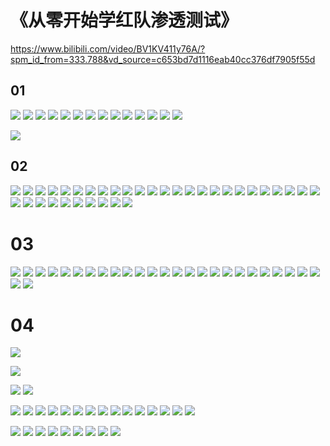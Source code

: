 # 《从零开始学红队渗透测试》

https://www.bilibili.com/video/BV1KV411y76A/?spm_id_from=333.788&vd_source=c653bd7d1116eab40cc376df7905f55d

## 01

![](.\assets\img\red-team\1.PNG)
![](..\cyber-security\assets\img\red-team\2.PNG)
![](..\cyber-security\assets\img\red-team\3.PNG)
![](..\cyber-security\assets\img\red-team\4.PNG)
![](..\cyber-security\assets\img\red-team\5.PNG)
![](..\cyber-security\assets\img\red-team\6.PNG)
![](..\cyber-security\assets\img\red-team\7.PNG)
![](..\cyber-security\assets\img\red-team\8.PNG)
![](..\cyber-security\assets\img\red-team\9.PNG)
![](..\cyber-security\assets\img\red-team\10.PNG)
![](..\cyber-security\assets\img\red-team\11.PNG)
![](..\cyber-security\assets\img\red-team\12.PNG)
![](..\cyber-security\assets\img\red-team\13.PNG)
![](..\cyber-security\assets\img\red-team\14.PNG)

![](..\cyber-security\assets\img\red-team\15.PNG)

## 02

![](..\cyber-security\assets\img\red-team\16.PNG)
![](..\cyber-security\assets\img\red-team\17.PNG)
![](..\cyber-security\assets\img\red-team\18.PNG)
![](..\cyber-security\assets\img\red-team\19.PNG)
![](..\cyber-security\assets\img\red-team\20.PNG)
![](..\cyber-security\assets\img\red-team\21.PNG)
![](..\cyber-security\assets\img\red-team\22.PNG)
![](..\cyber-security\assets\img\red-team\23.PNG)
![](..\cyber-security\assets\img\red-team\24.PNG)
![](..\cyber-security\assets\img\red-team\25.PNG)
![](..\cyber-security\assets\img\red-team\26.PNG)
![](..\cyber-security\assets\img\red-team\27.PNG)
![](..\cyber-security\assets\img\red-team\28.PNG)
![](..\cyber-security\assets\img\red-team\29.PNG)
![](..\cyber-security\assets\img\red-team\30.PNG)
![](..\cyber-security\assets\img\red-team\31.PNG)
![](..\cyber-security\assets\img\red-team\32.PNG)
![](..\cyber-security\assets\img\red-team\33.PNG)
![](..\cyber-security\assets\img\red-team\34.PNG)
![](..\cyber-security\assets\img\red-team\35.PNG)
![](..\cyber-security\assets\img\red-team\36.PNG)
![](..\cyber-security\assets\img\red-team\37.PNG)
![](..\cyber-security\assets\img\red-team\38.PNG)
![](..\cyber-security\assets\img\red-team\39.PNG)
![](..\cyber-security\assets\img\red-team\40.PNG)
![](..\cyber-security\assets\img\red-team\41.PNG)
![](..\cyber-security\assets\img\red-team\42.PNG)
![](..\cyber-security\assets\img\red-team\43.PNG)
![](..\cyber-security\assets\img\red-team\44.PNG)
![](..\cyber-security\assets\img\red-team\45.PNG)
![](..\cyber-security\assets\img\red-team\46.PNG)
![](..\cyber-security\assets\img\red-team\47.PNG)
![](..\cyber-security\assets\img\red-team\48.PNG)
![](..\cyber-security\assets\img\red-team\49.PNG)
![](..\cyber-security\assets\img\red-team\50.PNG)

# 03

![](..\cyber-security\assets\img\red-team\51.PNG)
![](..\cyber-security\assets\img\red-team\52.PNG)
![](..\cyber-security\assets\img\red-team\53.PNG)
![](..\cyber-security\assets\img\red-team\54.PNG)
![](..\cyber-security\assets\img\red-team\55.PNG)
![](..\cyber-security\assets\img\red-team\56.PNG)
![](..\cyber-security\assets\img\red-team\57.PNG)
![](..\cyber-security\assets\img\red-team\58.PNG)
![](..\cyber-security\assets\img\red-team\59.PNG)
![](..\cyber-security\assets\img\red-team\60.PNG)
![](..\cyber-security\assets\img\red-team\61.PNG)
![](..\cyber-security\assets\img\red-team\62.PNG)
![](..\cyber-security\assets\img\red-team\63.PNG)
![](..\cyber-security\assets\img\red-team\64.PNG)
![](..\cyber-security\assets\img\red-team\65.PNG)
![](..\cyber-security\assets\img\red-team\66.PNG)
![](..\cyber-security\assets\img\red-team\67.PNG)
![](..\cyber-security\assets\img\red-team\68.PNG)
![](..\cyber-security\assets\img\red-team\69.PNG)
![](..\cyber-security\assets\img\red-team\70.PNG)
![](..\cyber-security\assets\img\red-team\71.PNG)
![](..\cyber-security\assets\img\red-team\72.PNG)
![](..\cyber-security\assets\img\red-team\73.PNG)
![](..\cyber-security\assets\img\red-team\74.PNG)
![](..\cyber-security\assets\img\red-team\75.PNG)
![](..\cyber-security\assets\img\red-team\76.PNG)
![](..\cyber-security\assets\img\red-team\77.PNG)

# 04

![](..\cyber-security\assets\img\red-team\82.PNG)

![](..\cyber-security\assets\img\red-team\78.PNG)

![](..\cyber-security\assets\img\red-team\79.PNG)
![](..\cyber-security\assets\img\red-team\80.PNG)

![](..\cyber-security\assets\img\red-team\81.PNG)
![](..\cyber-security\assets\img\red-team\82.PNG)
![](..\cyber-security\assets\img\red-team\83.PNG)
![](..\cyber-security\assets\img\red-team\84.PNG)
![](..\cyber-security\assets\img\red-team\85.PNG)
![](..\cyber-security\assets\img\red-team\86.PNG)
![](..\cyber-security\assets\img\red-team\87.PNG)
![](..\cyber-security\assets\img\red-team\88.PNG)
![](..\cyber-security\assets\img\red-team\89.PNG)
![](..\cyber-security\assets\img\red-team\90.PNG)
![](..\cyber-security\assets\img\red-team\91.PNG)
![](..\cyber-security\assets\img\red-team\92.PNG)
![](..\cyber-security\assets\img\red-team\93.PNG)
![](..\cyber-security\assets\img\red-team\94.PNG)
![](..\cyber-security\assets\img\red-team\95.PNG)

![](..\cyber-security\assets\img\red-team\96.PNG)
![](..\cyber-security\assets\img\red-team\97.PNG)
![](..\cyber-security\assets\img\red-team\98.PNG)
![](..\cyber-security\assets\img\red-team\99.PNG)
![](..\cyber-security\assets\img\red-team\100.PNG)
![](..\cyber-security\assets\img\red-team\101.PNG)
![](..\cyber-security\assets\img\red-team\102.PNG)
![](..\cyber-security\assets\img\red-team\103.PNG)
![](..\cyber-security\assets\img\red-team\104.PNG)